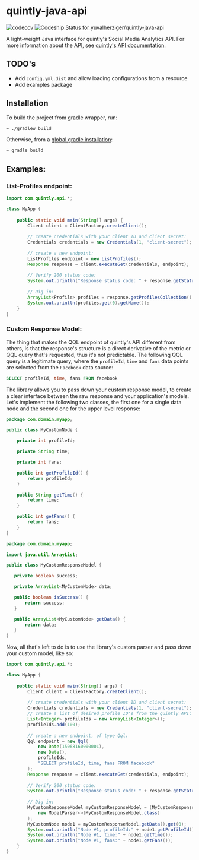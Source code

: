 # quintly-java-api
[![codecov](https://codecov.io/gh/yuvalherziger/quintly-java-api/branch/master/graph/badge.svg?token=Tnad7lN8Cb)](https://codecov.io/gh/yuvalherziger/quintly-java-api)
[![Codeship Status for yuvalherziger/quintly-java-api](https://app.codeship.com/projects/5d4f67e0-b284-0135-f1e6-124eec6b3035/status?branch=master)](https://app.codeship.com/projects/258096)


A light-weight Java interface for quintly's Social Media Analytics API. 
For more information about the API, see [quintly's API documentation](https://api.quintly.com/).

## TODO's

- Add `config.yml.dist` and allow loading configurations from a resource
- Add examples package

## Installation
To build the project from gradle wrapper, run:
```bash
~ ./gradlew build
```
Otherwise, from a [global gradle installation](https://gradle.org/install/):
```bash
~ gradle build
```

## Examples:

### List-Profiles endpoint:
```java
import com.quintly.api.*;

class MyApp {
    
    public static void main(String[] args) {
        Client client = ClientFactory.createClient();
        
        // create credentials with your client ID and client secret:
        Credentials credentials = new Credentials(1, "client-secret");
        
        // create a new endpoint:
        ListProfiles endpoint = new ListProfiles();
        Response response = client.executeGet(credentials, endpoint);
        
        // Verify 200 status code:
        System.out.println("Response status code: " + response.getStatusCode());
        
        // Dig in:
        ArrayList<Profile> profiles = response.getProfilesCollection().getData();
        System.out.println(profiles.get(0).getName());
    }
}
```

### Custom Response Model:
The thing that makes the QQL endpoint of quintly's API different from others, is that the response's structure is a direct derivative of the metric or QQL query that's requested, thus it's not predictable.
The following QQL query is a legitimate query, where the `profileId`, `time` and `fans` data points are selected from the `Facebook` data source:

```sql
SELECT profileId, time, fans FROM facebook
```

The library allows you to pass down your custom response model, to create a clear interface between the raw response and your application's models.
Let's implement the following two classes, the first one for a single data node and the second one for the upper level response:

```java
package com.domain.myapp;

public class MyCustomNode {

    private int profileId;

    private String time;

    private int fans;

    public int getProfileId() {
        return profileId;
    }

    public String getTime() {
        return time;
    }

    public int getFans() {
        return fans;
    }
}
```
 
 ```java
package com.domain.myapp;
 
import java.util.ArrayList;
 
public class MyCustomResponseModel {
 
    private boolean success;
 
    private ArrayList<MyCustomNode> data;
 
    public boolean isSuccess() {
        return success;
    }
 
    public ArrayList<MyCustomNode> getData() {
        return data;
    }
 }
```

Now, all that's left to do is to use the library's custom parser and pass down your custom model, like so:

```java
import com.quintly.api.*;

class MyApp {
    
    public static void main(String[] args) {
        Client client = ClientFactory.createClient();
        
        // create credentials with your client ID and client secret:
        Credentials credentials = new Credentials(1, "client-secret");
        // create a list of desired profile ID's from the quintly API:
        List<Integer> profileIds = new ArrayList<Integer>();
        profileIds.add(100);
        
        // create a new endpoint, of type Qql:
        Qql endpoint = new Qql(
            new Date(1506816000000L),
            new Date(),
            profileIds,
            "SELECT profileId, time, fans FROM facebook"
        );
        Response response = client.executeGet(credentials, endpoint);
        
        // Verify 200 status code:
        System.out.println("Response status code: " + response.getStatusCode());
        
        // Dig in:
        MyCustomResponseModel myCustomResponseModel = (MyCustomResponseModel) response.getData(
            new ModelParser<>(MyCustomResponseModel.class)
        );
        MyCustomNode node1 = myCustomResponseModel.getData().get(0);
        System.out.println("Node #1, profileId:" + node1.getProfileId());
        System.out.println("Node #1, time:" + node1.getTime());
        System.out.println("Node #1, fans:" + node1.getFans());
    }
}
```
